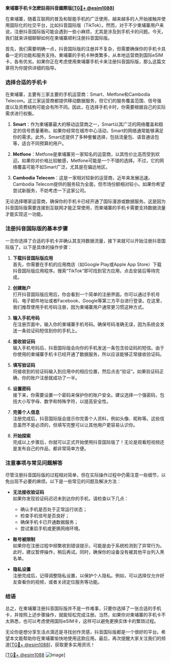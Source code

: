 **柬埔寨手机卡怎麽註冊抖音國際版[[TG💪+ @esim1088](https://t.me/s/esim1088)]**

在柬埔寨，随着互联网的普及和智能手机的广泛使用，越来越多的人开始接触并使用国际化的社交平台，比如抖音国际版（TikTok）。然而，对于不少柬埔寨用户来说，注册抖音国际版可能会遇到一些小麻烦，尤其是涉及到手机卡的问题。今天，我们就来详细聊聊如何在柬埔寨顺利注册抖音国际版。

首先，我们需要明确一点，抖音国际版的注册并不复杂，但需要确保你的手机卡具备一定的功能和服务支持。柬埔寨的手机卡种类繁多，从本地运营商到国际eSIM卡，各有优劣。如果你正在考虑使用柬埔寨手机卡来注册抖音国际版，那么这篇文章将为你提供详细的指导。

### 选择合适的手机卡

在柬埔寨，主要有三家主要的手机运营商：Smart、Metfone和Cambodia Telecom。这三家运营商都提供移动数据服务，但它们的服务覆盖范围、信号强度以及资费结构可能会有所不同。因此，在选择手机卡时，你需要根据自己的实际需求进行权衡。

1. **Smart**：作为柬埔寨最大的移动运营商之一，Smart以其广泛的网络覆盖和稳定的信号质量著称。如果你经常在城市中心活动，Smart的网络通常能够满足你的需求。此外，Smart还提供了多种套餐选择，包括流量包、语音通话包等，适合不同预算的用户。

2. **Metfone**：Metfone是柬埔寨另一家知名的运营商，以其性价比高而受到欢迎。如果你对价格比较敏感，Metfone可能是一个不错的选择。不过，它的网络覆盖可能不如Smart广泛，尤其是在偏远地区。

3. **Cambodia Telecom**：这是一家相对较新的运营商，近年来发展迅速。Cambodia Telecom提供的服务较为全面，但市场份额相对较小。如果你希望尝试新服务，不妨考虑一下这家公司。

无论选择哪家运营商，确保你的手机卡已经开通了国际漫游或数据服务。这是因为抖音国际版需要连接到互联网才能正常使用，而柬埔寨的手机卡需要支持数据流量才能实现这一功能。

### 注册抖音国际版的基本步骤

一旦你选择了合适的手机卡并确认其支持数据流量，接下来就可以开始注册抖音国际版了。以下是具体的操作步骤：

1. **下载抖音国际版应用**  
   首先，你需要在手机的应用商店（如Google Play或Apple App Store）下载抖音国际版应用程序。搜索“TikTok”即可找到官方应用，点击安装后等待完成。

2. **创建账户**  
   打开抖音国际版应用后，你会看到一个简单的注册界面。你可以通过手机号码、电子邮件地址或者Facebook、Google等第三方平台进行登录。在这里，我们推荐使用手机号码注册，因为柬埔寨用户通常更习惯这种方式。

3. **输入手机号码**  
   在注册页面中，输入你的柬埔寨手机号码。确保号码准确无误，因为系统会发送一条验证码短信到你的手机上。

4. **接收验证码**  
   输入手机号码后，抖音国际版会向你的手机发送一条包含验证码的短信。由于你使用的柬埔寨手机卡已经开通了数据服务，所以应该能够正常接收验证码。

5. **填写验证码**  
   将接收到的验证码输入到应用中的相应位置，然后点击“验证”。如果验证码正确，你的账户注册就成功了一半。

6. **设置密码**  
   接下来，你需要设置一个密码来保护你的账户安全。建议选择一个强密码，包括大小写字母、数字和特殊字符，以提高安全性。

7. **完善个人信息**  
   注册完成后，抖音国际版会提示你完善个人资料，例如头像、昵称等。这些信息虽然不是必须的，但填写完整可以让其他用户更容易认识你。

8. **开始探索**  
   完成以上步骤后，你就可以正式开始使用抖音国际版了！无论是观看短视频还是发布自己的作品，都非常简单方便。

### 注意事项与常见问题解答

尽管注册抖音国际版的过程相对简单，但在实际操作过程中仍需注意一些细节，以免出现不必要的麻烦。以下是一些常见的问题及解决方法：

- **无法接收验证码**  
  如果你发现验证码迟迟未到达你的手机，请检查以下几点：
  - 确认手机是否处于正常运行状态；
  - 检查手机信号是否良好；
  - 确保手机卡已开通数据服务；
  - 尝试重启手机或更换网络环境。

- **账号被限制**  
  如果你在注册过程中频繁收到错误提示，可能是由于系统检测到了异常行为。此时，建议暂停操作，稍后再试。同时，确保你的设备没有被其他平台列入黑名单。

- **隐私设置**  
  注册完成后，记得调整隐私设置，以保护个人隐私。例如，可以选择仅允许好友查看你的视频，或者关闭定位服务等功能。

### 结语

总之，在柬埔寨注册抖音国际版并不是一件难事，只要你选择了一张合适的手机卡，并按照上述步骤操作，就能轻松完成注册。当然，如果你对柬埔寨的手机卡不太熟悉，也可以考虑使用国际eSIM卡，这样可以避免更换实体卡的繁琐过程。

无论你是想分享生活点滴还是寻找创作灵感，抖音国际版都是一个很好的平台。希望本文能帮助你在柬埔寨愉快地使用这款应用。最后，再次提醒大家关注我们的频道[[TG💪+ @esim1088](https://t.me/s/esim1088)]，获取更多实用资讯！

[[TG💪+ @esim1088](https://t.me/s/esim1088) ![Image](https://i.postimg.cc/4NQfJmqS/Snipaste-2025-05-13-00-14-12.png)]